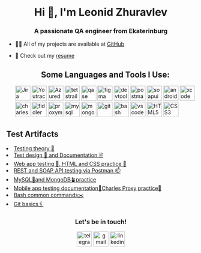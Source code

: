 <h1 align="center">Hi 👋, I'm Leonid Zhuravlev</h1>
<h3 align="center">A passionate QA engineer from Ekaterinburg</h3>

- 👨‍💻 All of my projects are available at [GitHub](https://github.com/leonidzhuravlev?tab=repositories)

- 📄 Check out my [resume](https://spb.hh.ru/resume/e0ae9c4cff0c2be42d0039ed1f51694c333074)

<ul>
<h2 align="center">Some Languages and Tools I Use:</h2>
<img src="https://cdn.jsdelivr.net/gh/devicons/devicon/icons/jira/jira-original.svg" title="Jira" alt="Jira" width="40" height="40"/>
<img src="https://upload.wikimedia.org/wikipedia/commons/thumb/8/8d/YouTrack_Icon.svg/1024px-YouTrack_Icon.svg.png?20200803082248" title="Youtrack" alt="Youtrack" width="40" height="40"/>
<img src="https://www.svgrepo.com/show/330017/azuredevops.svg" title="Azuredevops" alt="Azuredevops" width="40" height="40"/>
<img src="https://codahosted.io/packs/21236/unversioned/assets/LOGO/ba1091c59bab89cd2fd0f289622731fe16113d7b00905abe64759c313a4b73b76c1b0426076ed76cb74752234c734131df46992d5b8b48fc13e264240e4f7119f736cfeb64df36ded54b5cbf6198b9cadedf18dd0cac5c7dbcd16e6336c29363cd1292ba" title="testrail" alt="tetstrail" width="40" height="40"/>
<img src="https://luna1.co/eb0187.png" title="qase" alt="qase" width="40" height="40"/>
<img src="https://cdn.jsdelivr.net/gh/devicons/devicon/icons/figma/figma-original.svg" title="figma" alt="figma" width="40" height="40"/>
<img src="https://d33wubrfki0l68.cloudfront.net/38b5c953a4667366685d55db55d057c86db1fc54/a0fdc/static/acae6b24d940347661ca901ea07f47c1/chrome-dev-logo-icon.png" title="devtools" alt="devtools" width="40" height="40"/>
<img src="https://www.svgrepo.com/show/354202/postman-icon.svg" title="postman" alt="postman" width="40" height="40"/>
<img src="https://encrypted-tbn0.gstatic.com/images?q=tbn:ANd9GcTDLj-17hLuPse4K5lo4VLNFRn89rjLSB-KKIZMdNjB0Q&s" title="soapui" alt="soapui" width="40" height="40"/>
<img src="https://cdn.jsdelivr.net/gh/devicons/devicon/icons/androidstudio/androidstudio-original.svg" title="android-studio" alt="android-studio" width="40" height="40"/>
<img src="https://cdn.jsdelivr.net/gh/devicons/devicon/icons/xcode/xcode-original.svg" title="xcode" alt="xcode" width="40" height="40"/>
<img src="https://cdn.icon-icons.com/icons2/3053/PNG/512/charles_proxy_macos_bigsur_icon_190302.png" title="charles-proxy" alt="charles-proxy" width="40" height="40"/>
<img src="https://www.megaleechers.com/storage/Fiddler-Everywhere-Icon.png" title="fiddler" alt="fiddler" width="40" height="40"/>
<img src="https://ph-files.imgix.net/f1aba60e-b071-4afd-bde6-7c123853a3ae.png?auto=format" title="proxyman" alt="proxyman" width="40" height="40"/>
<img src="https://cdn.jsdelivr.net/gh/devicons/devicon/icons/mysql/mysql-original.svg" title="mysql" alt="mysql" width="40" height="40"/>
<img src="https://cdn.jsdelivr.net/gh/devicons/devicon/icons/mongodb/mongodb-original.svg" title="mongodb" alt="mongodb" width="40" height="40"/>
<img src="https://cdn.jsdelivr.net/gh/devicons/devicon/icons/git/git-original.svg" title="git" alt="git" width="40" height="40"/>
<img src="https://upload.wikimedia.org/wikipedia/commons/thumb/4/4b/Bash_Logo_Colored.svg/1024px-Bash_Logo_Colored.svg.png?20180723054350" title="bash" alt="bash" width="40" height="40"/>
<img src="https://cdn.jsdelivr.net/gh/devicons/devicon/icons/vscode/vscode-original.svg" title="vscode" alt="vscode" width="40" height="40"/>
<img src="https://cdn-icons-png.flaticon.com/512/919/919827.png" title="HTML5" alt="HTML5" width="40" height="40"/>
<img src="https://www.svgrepo.com/show/293189/css.svg" title="CSS3" alt="CSS3" width="40" height="40"/>
</ul>

<h2>Test Artifacts </h2>
<li><a href="https://github.com/leonidzhuravlev/1_testing_theory">Testing theory 📖</a></li>
<li><a href="https://github.com/leonidzhuravlev/2_test_design_and_documentation">Test design 🎨 and Documentation 🗎</a></li>
<li><a href="https://github.com/leonidzhuravlev/3_web_app_testing">Web app testing 📒, HTML and CSS practice 🦋</a></li>
<li><a href="https://github.com/leonidzhuravlev/4_API_Testing_with_Postman">REST and SOAP API testing via Postman 📫</a></li>
<li><a href="https://github.com/leonidzhuravlev/5_databases_testing">MySQL🐬and MongoDB🪴practice</a></li>
<li><a href="https://github.com/leonidzhuravlev/6_mobile_app_testing">Mobile app testing documentation📲Charles Proxy practice🦄</a></li>
<li><a href="https://github.com/leonidzhuravlev/7_bash">Bash common commands✂️</a></li>
<li><a href="https://github.com/leonidzhuravlev/8_git">Git basics🖇️</a></li>

<h3 align="center"> Let's be in touch! </h3>
<p align="center">
<a href= "https://t.me/zurwar"><img src="https://img.icons8.com/?size=512&id=63306&format=png" width="40" height="40" alt="telegram"/></a>
<a href= "mailto:zhurawlyow@gmail.com"><img src="https://img.icons8.com/?size=512&id=P7UIlhbpWzZm&format=png" width="40" height="40" alt="gmail"/></a>
<a href= "https://www.linkedin.com/in/leonid-zhuravlev-64a438273/"><img src="https://img.icons8.com/?size=512&id=13930&format=png" width="40" height="40" alt="linkedin"/></a>
</p>

